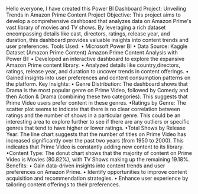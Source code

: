 Hello everyone,
I have created this Power BI Dashboard Project: Unveiling Trends in Amazon Prime Content
Project Objective:
This project aims to develop a comprehensive dashboard that analyzes data on Amazon Prime's vast library of movies and TV shows. By leveraging a rich dataset encompassing details like cast, directors, ratings, release year, and duration, this dashboard provides valuable insights into content trends and user preferences.
Tools Used:
•	Microsoft Power BI
•	Data Source: Kaggle Dataset (Amazon Prime Content)
Amazon Prime Content Analysis with Power BI:
•	Developed an interactive dashboard to explore the expansive Amazon Prime content library.
•	Analyzed details like country,directors, ratings, release year, and duration to uncover trends in content offerings.
•	Gained insights into user preferences and content consumption patterns on the platform.
Key Insights:
• Genre Distribution: The dashboard shows that Drama is the most popular genre on Prime Video, followed by Comedy and then Action & Drama (combining these two categories). This suggests that Prime Video users prefer content in these genres.
•Ratings by Genre: The scatter plot seems to indicate that there is no clear correlation between ratings and the number of shows in a particular genre. This could be an interesting area to explore further to see if there are any outliers or specific genres that tend to have higher or lower ratings.
•Total Shows by Release Year: The line chart suggests that the number of titles on Prime Video has increased significantly over the past two years (from 1950 to 2000). This indicates that Prime Video is constantly adding new content to its library.
•Content Type: The donut chart shows that the majority of content on Prime Video is Movies (80.82%), with TV Shows making up the remaining 19.18%.
Benefits:
•	Gain data-driven insights into content trends and user preferences on Amazon Prime.
•	Identify opportunities to improve content acquisition and recommendation strategies.
•	Enhance user experience by tailoring content offerings to their preferences.
